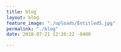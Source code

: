 ```yaml
---
title: blog
layout: blog
feature_image: "./uploads/Entitled5.jpg"
permalink: "./blog"
date: 2018-07-21 12:26:22 -0400

---
```

[notice]: <> (DO NOT PUT ANYTHING ON THIS PAGE...see below for directions on how to add a new blog post)

[directions]: <> (To add a blog post, click POSTS on the left hand side bar under "Content" and add a new page using the "post" front matter template)